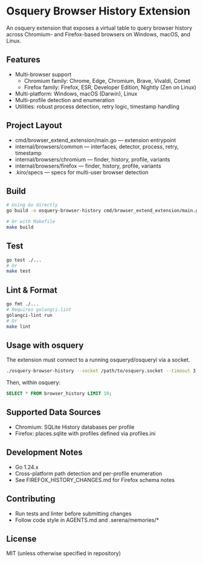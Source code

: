 # Osquery Browser History Extension

An osquery extension that exposes a virtual table to query browser history across Chromium- and Firefox-based browsers on Windows, macOS, and Linux.

## Features
- Multi-browser support
  - Chromium family: Chrome, Edge, Chromium, Brave, Vivaldi, Comet
  - Firefox family: Firefox, ESR, Developer Edition, Nightly (Zen on Linux)
- Multi-platform: Windows, macOS (Darwin), Linux
- Multi-profile detection and enumeration
- Utilities: robust process detection, retry logic, timestamp handling

## Project Layout
- cmd/browser_extend_extension/main.go — extension entrypoint
- internal/browsers/common — interfaces, detector, process, retry, timestamp
- internal/browsers/chromium — finder, history, profile, variants
- internal/browsers/firefox — finder, history, profile, variants
- .kiro/specs — specs for multi-user browser detection

## Build
```bash
# Using Go directly
go build -o osquery-browser-history cmd/browser_extend_extension/main.go

# Or with Makefile
make build
```

## Test
```bash
go test ./...
# Or
make test
```

## Lint & Format
```bash
go fmt ./...
# Requires golangci-lint
golangci-lint run
# Or
make lint
```

## Usage with osquery
The extension must connect to a running osqueryd/osqueryi via a socket.
```bash
./osquery-browser-history --socket /path/to/osquery.socket --timeout 3 --interval 3
```
Then, within osquery:
```sql
SELECT * FROM browser_history LIMIT 10;
```

## Supported Data Sources
- Chromium: SQLite History databases per profile
- Firefox: places.sqlite with profiles defined via profiles.ini

## Development Notes
- Go 1.24.x
- Cross-platform path detection and per-profile enumeration
- See FIREFOX_HISTORY_CHANGES.md for Firefox schema notes

## Contributing
- Run tests and linter before submitting changes
- Follow code style in AGENTS.md and .serena/memories/*

## License
MIT (unless otherwise specified in repository)
